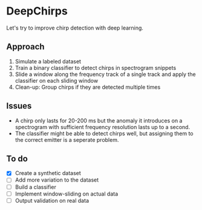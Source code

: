 # DeepChirps 

Let's try to improve chirp detection with deep learning.

## Approach

1. Simulate a labeled dataset 
2. Train a binary classifier to detect chirps in spectrogram snippets
3. Slide a window along the frequency track of a single track and apply the classifier on each sliding window
4. Clean-up: Group chirps if they are detected multiple times

## Issues

- A chirp only lasts for 20-200 ms but the anomaly it introduces on a spectrogram with sufficient frequency resolution lasts up to a second. 
- The classifier might be able to detect chirps well, but assigning them to the correct emitter is a seperate problem.

## To do 

- [x] Create a synthetic dataset 
- [ ] Add more variation to the dataset
- [ ] Build a classifier
- [ ] Implement window-sliding on actual data 
- [ ] Output validation on real data
